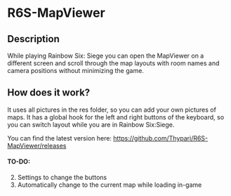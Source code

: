 # R6S-MapViewer

## Description
While playing Rainbow Six: Siege you can open the MapViewer on a different screen and scroll through the map layouts with room names and camera positions without minimizing the game.

## How does it work?
It uses all pictures in the res folder, so you can add your own pictures of maps. It has a global hook for the left and right buttons of the keyboard, so you can switch layout while you are in Rainbow Six:Siege.

You can find the latest version here: https://github.com/Thypari/R6S-MapViewer/releases

#### TO-DO:
2. Settings to change the buttons
1. Automatically change to the current map while loading in-game
